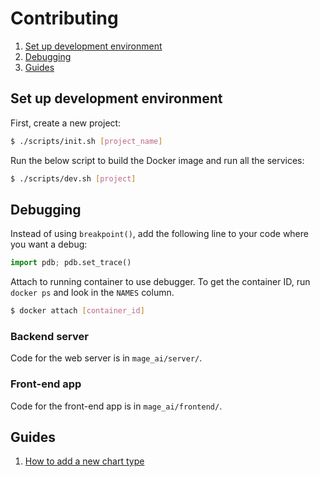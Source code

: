 # Contributing

1. [Set up development environment](#set-up-development-environment)
1. [Debugging](#debugging)
1. [Guides](#guides)

## Set up development environment

First, create a new project:

```bash
$ ./scripts/init.sh [project_name]
```

Run the below script to build the Docker image and run all the services:

```bash
$ ./scripts/dev.sh [project]
```

## Debugging

Instead of using `breakpoint()`, add the following line to your code where you
want a debug:
```python
import pdb; pdb.set_trace()
```

Attach to running container to use debugger. To get the container ID, run `docker ps`
and look in the `NAMES` column.

```bash
$ docker attach [container_id]
```

### Backend server

Code for the web server is in `mage_ai/server/`.

### Front-end app

Code for the front-end app is in `mage_ai/frontend/`.

## Guides

1. [How to add a new chart type](./how_to_add.md)

